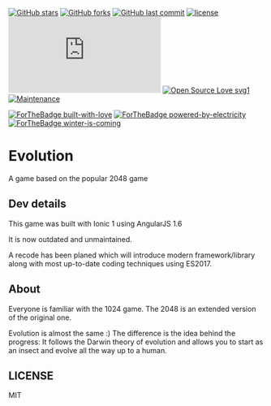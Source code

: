 [![GitHub stars](https://img.shields.io/github/stars/scriptex/Evolution.svg?style=social&label=Stars)](https://github.com/scriptex/Evolution)
[![GitHub forks](https://img.shields.io/github/forks/scriptex/Evolution.svg?style=social&label=Fork)](https://github.com/scriptex/Evolution/network#fork-destination-box)
[![GitHub last commit](https://img.shields.io/github/last-commit/scriptex/Evolution.svg)](https://github.com/scriptex/Evolution/commits/master)
[![license](https://img.shields.io/github/license/scriptex/Evolution.svg)](https://github.com/scriptex/Evolution)
[![Analytics](https://ga-beacon.appspot.com/UA-83446952-1/github.com/scriptex/Evolution/README.md)](https://github.com/scriptex/Evolution/)
[![Open Source Love svg1](https://badges.frapsoft.com/os/v1/open-source.svg?v=103)](https://github.com/scriptex/Evolution/)
[![Maintenance](https://img.shields.io/badge/Maintained%3F-yes-green.svg)](https://github.com/scriptex/Evolution/webpack.config.js/graphs/commit-activity)

[![ForTheBadge built-with-love](http://ForTheBadge.com/images/badges/built-with-love.svg)](https://github.com/scriptex/)
[![ForTheBadge powered-by-electricity](http://ForTheBadge.com/images/badges/powered-by-electricity.svg)](http://ForTheBadge.com)
[![ForTheBadge winter-is-coming](http://ForTheBadge.com/images/badges/winter-is-coming.svg)](http://ForTheBadge.com)

# Evolution

A game based on the popular 2048 game

## Dev details

This game was built with Ionic 1 using AngularJS 1.6

It is now outdated and unmaintained. 

A recode has been planed which will introduce modern framework/library along with most up-to-date coding techniques using ES2017.

## About

Everyone is familiar with the 1024 game. The 2048 is an extended version of the original one. 

Evolution is almost the same :) The difference is the idea behind the progress: It follows the Darwin theory of evolution and allows you to start as an insect and evolve all the way up to a human.

## LICENSE

MIT
